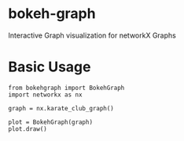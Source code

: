 # bokeh-graph
Interactive Graph visualization for networkX Graphs

# Basic Usage
```
from bokehgraph import BokehGraph
import networkx as nx

graph = nx.karate_club_graph()

plot = BokehGraph(graph)
plot.draw()
```
